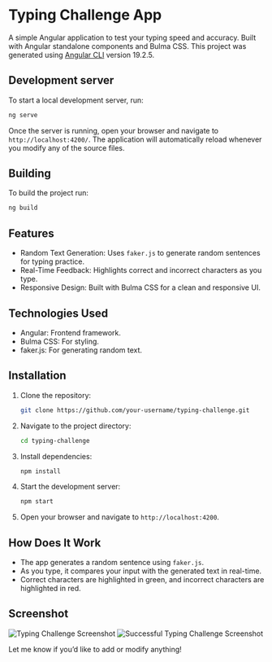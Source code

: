 # Typing Challenge App

A simple Angular application to test your typing speed and accuracy. Built with Angular standalone components and Bulma CSS.
This project was generated using [Angular CLI](https://github.com/angular/angular-cli) version 19.2.5.



## Development server

To start a local development server, run:

```bash
ng serve
```

Once the server is running, open your browser and navigate to `http://localhost:4200/`. The application will automatically reload whenever you modify any of the source files.



## Building

To build the project run:

```bash
ng build
```



## Features
- Random Text Generation: Uses `faker.js` to generate random sentences for typing practice.
- Real-Time Feedback: Highlights correct and incorrect characters as you type.
- Responsive Design: Built with Bulma CSS for a clean and responsive UI.



## Technologies Used
- Angular: Frontend framework.
- Bulma CSS: For styling.
- faker.js: For generating random text.



## Installation
1. Clone the repository:
   ```bash
   git clone https://github.com/your-username/typing-challenge.git
   ```
2. Navigate to the project directory:
   ```bash
   cd typing-challenge
   ```
3. Install dependencies:
   ```bash
   npm install
   ```
4. Start the development server:
   ```bash
   npm start
   ```
5. Open your browser and navigate to `http://localhost:4200`.



## How Does It Work
- The app generates a random sentence using `faker.js`.
- As you type, it compares your input with the generated text in real-time.
- Correct characters are highlighted in green, and incorrect characters are highlighted in red.



## Screenshot
![Typing Challenge Screenshot](https://github.com/user-attachments/assets/32374d70-71a0-420e-a841-65f3d75fa432)
![Successful Typing Challenge Screenshot](https://github.com/user-attachments/assets/7d48d8fd-19ac-49e8-a858-f6c7246d07cb)


Let me know if you’d like to add or modify anything! 
